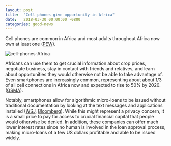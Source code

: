 ```yaml
---
layout: post
title:  "Cell phones give opportunity in Africa"
date:   2018-03-30 00:00:00 -0800
categories: good-news
---
```


Cell phones are common in Africa and most adults throughout Africa now own at least one ([PEW](http://www.pewglobal.org/2015/04/15/cell-phones-in-africa-communication-lifeline/)). 

![cell-phones-Africa]({{site.baseurl}}/assets/img/cell-phone-ownership-surges-in-africa.png)

Africans can use them to get crucial information about crop prices, negotiate business, stay in contact with friends and relatives, and learn about opportunities they would otherwise not be able to take advantage of. Even smartphones are increasingly common, representing about about 1/3 of all cell connections in Africa now and expected to rise to 50% by 2020.
([GSMA](https://www.gsmaintelligence.com/research/?file=3bc21ea879a5b217b64d62fa24c55bdf&download)).

Notably, smartphones allow for algorithmic micro-loans to be issued without traditional documentation by looking at the text messages and applications installed ([WSJ](https://www.wsj.com/articles/lending-startups-look-at-borrowers-phone-usage-to-assess-creditworthiness-1448933308), [Bloomberg](https://www.bloomberg.com/news/articles/2016-11-25/no-credit-history-no-problem-lenders-now-peering-at-phone-data)). While this might represent a privacy concern, it is a small price to pay for access to crucial financial capital that people would otherwise be denied. In addition, these companies can offer much lower interest rates since no human is involved in the loan approval process, making micro-loans of a few US dollars profitable and able to be issued widely. 